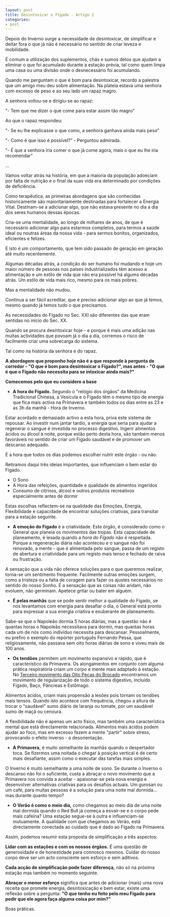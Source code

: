 ```yaml
---
layout: post
title: Desintoxicar o Fígado - Artigo 2
categories:
- post
--- 
```

Depois do Inverno surge a necessidade de desintoxicar, de simplificar e deitar fora o que já não é necessário no sentido de criar leveza e mobilidade.

É comum a utilização dos suplementos, chás e sumos detox que ajudam a eliminar o que foi acumulado durante a estação prévia, tal como quem limpa uma casa ou uma divisão onde o desnecessário foi acumulando. 

Quando me perguntam o que é bom para desintoxicar, recordo a palestra que um amigo meu deu sobre alimentação. Na plateia estava uma senhora com excesso de peso e ao seu lado um rapaz magro. 

A senhora voltou-se e dirigiu-se ao rapaz:

"- Tem que me dizer o que come para estar assim tão magro"

Ao que o rapaz respondeu:

"- Se eu lhe explicasse o que como, a senhora ganhava ainda mais peso"

"- Como é que isso é possível?" - Perguntou admirada. 

"- É que a senhora iria comer o que já come agora, mais o que eu lhe iria recomendar" 

…

Vamos voltar atrás na história, em que a maioria da população adoeciam por falta de nutrição e o final da suas vida era determinado por condições de deficiência. 

Como terapêutica, as primeiras abordagens que são conhecidas historicamente são maioritariamente destinadas para fortalecer a Energia Vital. Destinam-se a adicionar algo, que não estava presente no dia a dia dos seres humanos dessas épocas. 

Cria-se uma mentalidade, ao longo de milhares de anos, de que é necessário adicionar algo para estarmos completos, para termos a saúde ideal ou noutras áreas da nossa vida - para sermos bonitos, organizados, eficientes e felizes.

E isto é um comportamento, que tem sido passado de geração em geração até muito recentemente. 

Algumas décadas atrás, a condição do ser humano foi mudando e hoje um maior número de pessoas nos países industrializados têm acesso a alimentação e um estilo de vida que não era possível há algums décadas atrás. Um estilo de vida mais rico, mesmo para os mais pobres. 

Mas a mentalidade não mudou. 

Continua a ser fácil acreditar, que é preciso adicionar algo ao que já temos, mesmo quando já temos tudo o que precisamos.

As necessidades do Fígado no Sec. XXI são diferentes das que eram sentidas no início do Sec. XX.

Quando se procura desintoxicar hoje - e porque é mais uma adição nas muitas actividades que povoam já o dia a dia, corremos o risco de facilmente criar uma sobrecarga do sistema.

Tal como na história da senhora e do rapaz. 

**A abordagem que proponho hoje não é a que responde à pergunta de corredor - "O que é bom para desintoxicar o Fígado?", mas antes - "O que é que o Fígado não necessita para se intoxicar ainda mais?"**

**Comecemos pelo que eu considero a base**

+ **A hora do Fígado.** Segundo o "relógio dos órgãos" da Medicina Tradicional Chinesa, a Vesícula e o Fígado têm o mesmo tipo de energia que fica mais activa na Primavera e também todos os dias entre as 23 e as 3h da manhã - Hora de Inverno.

Estar acordado e demasiado activo a esta hora, priva este sistema de repousar. Ao investir num jantar tardio, a energia que seria para ajudar a regenerar o sangue é investida no processo digestivo. Ingerir alimentos ácidos ou álcool à noite, porque estão perto desta hora, são também menos favoráveis no sentido de criar um Fígado saudável e de promover um descanso adequado. 

É a hora que todos os dias podemos escolher nutrir este órgão - ou não.

Retiramos daqui três ideias importantes, que influenciam o bem estar do Fígado.

+ O Sono
+ A Hora das refeições, quantidade e qualidade de alimentos ingeridos
+ Consumo de citrinos, álcool e outros produtos recreativos especialmente antes de dormir

Estas escolhas reflectem-se na qualidade das Emoções, Energia, Flexibilidade e capacidade de encontrar soluções criativas, para transitar para a estação seguinte.

+ **A emoção do Fígado** é a criatividade. Este órgão, é considerado como o General que planeia os movimentos das tropas. Esta capacidade de planeamento, é lesada quando a *hora do Fígado* não é respeitada. Porque a regeneração diária não aconteceu e o sangue não foi renovado, a mente - que é alimentada pelo sangue, passa de um registo de abertura e criatividade para um registo mais tenso e fechado de raiva ou frustração.  

A sensação que a vida não oferece soluções para o que queremos realizar, torna-se um sentimento frequente. Facilmente outras emoções surgem, como a tristeza ou a falta de coragem para fazer os ajustes necessários no sentido do nosso Sonho. É a sensação que as coisas não andam, não evoluem, não germinam. Apetece gritar ou bater em alguém. 

+ **É pelas manhãs** que se pode sentir melhor a qualidade do Fígado, se nos levantamos com energia para desafiar o dia, o General está pronto para expressar a sua energia criativa e exuberante de planeamento. 

Sabe-se que o Napoleão dormia 5 horas diárias, mas a questão não é quantas horas o Napoleão necessitava para dormir, mas quantas horas cada um de nós como indivíduo necessita para descansar. Pessoalmente, eu prefiro o exemplo do repórter português Fernando Pessa, que religiosamente, não passava sem oito horas diárias de sono e viveu mais de 100 anos. 

+ **Os tendões** permitem um movimento expansivo e rápido, que é característico da Primavera. Os alongamentos em conjunto com alguma prática respiratória criam um corpo e mente mais adaptado à estação. No [Terceiro movimento das Oito Peças do Brocado](https://s3-eu-west-1.amazonaws.com/devagar/bdj3-2.mp4) encontramos um movimento de regularização de todo o sistema digestivo, incluído Fígado, Baço, Pâncreas e Estômago. 

Alimentos ácidos, criam mais propensão a lesões pois tornam os tendões mais tensos. Quando isto acontece com frequência, chegou a altura de trocar o "saudável" sumo diário de laranja ou tomate, por um saudável sumo de maçã ou cenoura. 

A flexibilidade não é apenas um acto físico, mas também uma característica mental que está directamente relacionada. Alimentos mais ácidos podem ajudar ao foco, mas em excesso fazem a mente "partir" sobre stress, provocando o efeito inverso - a desorientação.

+ **A Primavera,** é muito semelhante às manhãs quando o despertador toca. Se fizermos uma noitada o chegar à posição vertical é de certo mais desafiante, assim como o executar das tarefas mais simples. 

O Inverno é muito semelhante a uma noite de sono. Se durante o Inverno o descanso não foi o suficiente, custa a abraçar o novo movimento que a Primavera nos convida a aceitar - apaixonar-se pela nova energia e desenvolver alternativas criativas para os desafios actuais. Um gurosan ou um café, para muitas pessoas é a solução para uma noite mal dormida... mas durante quanto tempo?

+ **O Verão é como o meio dia,** como chegamos ao meio dia de uma noite mal dormida quando o Red Bull já começa a esvair-se e o corpo pede mais cafeína? 
Uma estação segue-se à outra e influenciam-se mutuamente. A qualidade com que chegamos ao Verão, está directamente conectada ao cuidado que é dado ao Fígado na Primavera. 

Assim, podemos resumir esta proposta de simplificação a três aspectos:

**Lidar com as estações e com os nossos órgãos.** É uma questão de generosidade e de honestidade para connosco mesmos. Cuidar do nosso corpo deve ser um acto consciente sem esforço e sem aditivos. 

**Cada acção de simplificação pode fazer diferença,** não só na próxima estação mas também no momento seguinte. 

**Abraçar o menor esforço** significa que antes de adicionar (mais) uma nova receita que promete energia, desintoxicação e bem estar, existe uma reflexão sobre a pergunta: **"O que tenho eu feito pelo meu Fígado para pedir que ele agora faça alguma coisa por mim?"**

Boas práticas.
